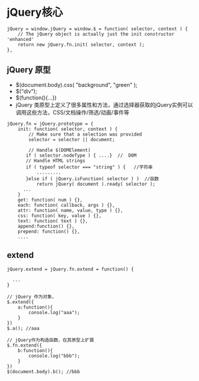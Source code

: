 # jQuery核心   

```
jQuery = window.jQuery = window.$ = function( selector, context ) {
    // The jQuery object is actually just the init constructor 'enhanced'
    return new jQuery.fn.init( selector, context );
},
```

## jQuery 原型
- $(document.body).css( "background", "green" );
- $("div");
- $(function(){...})
- jQuery 类原型上定义了很多属性和方法，通过选择器获取的jQuery实例可以调用这些方法，CSS/文档操作/筛选/动画/事件等

```
jQuery.fn = jQuery.prototype = {
	init: function( selector, context ) {
		// Make sure that a selection was provided
		selector = selector || document; 
		
		// Handle $(DOMElement)
       if ( selector.nodeType ) { ....}  //  DOM
       // Handle HTML strings
       if ( typeof selector === "string" ) {   //字符串
           .........
       }else if ( jQuery.isFunction( selector ) )  //函数
           return jQuery( document ).ready( selector );
      ... 
	}
	get: function( num ) {},
	each: function( callback, args ) {},
	attr: function( name, value, type ) {},
	css: function( key, value ) {},
	text: function( text ) {},
	append:function() {},
	prepend: function() {},
	....
```

## extend

```
jQuery.extend = jQuery.fn.extend = function() {
  
  ...
}
```

```
// jQuery 作为对象，
$.extend({
    a:function(){
        console.log("aaa");
    }
})
$.a(); //aaa

// jQuery作为构造函数，在其原型上扩展
$.fn.extend({
    b:function(){
        console.log("bbb");
    }
})
$(document.body).b(); //bbb
```






